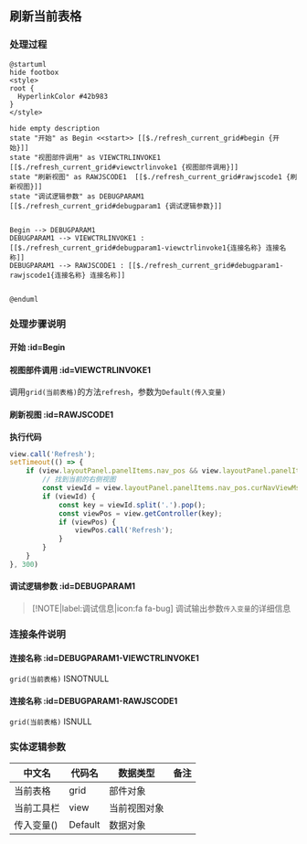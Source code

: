 ## 刷新当前表格 <!-- {docsify-ignore-all} -->

   

### 处理过程

```plantuml
@startuml
hide footbox
<style>
root {
  HyperlinkColor #42b983
}
</style>

hide empty description
state "开始" as Begin <<start>> [[$./refresh_current_grid#begin {开始}]]
state "视图部件调用" as VIEWCTRLINVOKE1  [[$./refresh_current_grid#viewctrlinvoke1 {视图部件调用}]]
state "刷新视图" as RAWJSCODE1  [[$./refresh_current_grid#rawjscode1 {刷新视图}]]
state "调试逻辑参数" as DEBUGPARAM1  [[$./refresh_current_grid#debugparam1 {调试逻辑参数}]]


Begin --> DEBUGPARAM1
DEBUGPARAM1 --> VIEWCTRLINVOKE1 : [[$./refresh_current_grid#debugparam1-viewctrlinvoke1{连接名称} 连接名称]]
DEBUGPARAM1 --> RAWJSCODE1 : [[$./refresh_current_grid#debugparam1-rawjscode1{连接名称} 连接名称]]


@enduml
```


### 处理步骤说明

#### 开始 :id=Begin




#### 视图部件调用 :id=VIEWCTRLINVOKE1



调用`grid(当前表格)`的方法`refresh`，参数为`Default(传入变量)`
#### 刷新视图 :id=RAWJSCODE1



<p class="panel-title"><b>执行代码</b></p>

```javascript
view.call('Refresh');
setTimeout(() => {
    if (view.layoutPanel.panelItems.nav_pos && view.layoutPanel.panelItems.nav_pos.curNavViewMsg) {
        // 找到当前的右侧视图
        const viewId = view.layoutPanel.panelItems.nav_pos.curNavViewMsg.viewId;
        if (viewId) {
            const key = viewId.split('.').pop();
            const viewPos = view.getController(key);
            if (viewPos) {
                viewPos.call('Refresh');
            }
        }
    }
}, 300)
```

#### 调试逻辑参数 :id=DEBUGPARAM1



> [!NOTE|label:调试信息|icon:fa fa-bug]
> 调试输出参数`传入变量`的详细信息

### 连接条件说明
#### 连接名称 :id=DEBUGPARAM1-VIEWCTRLINVOKE1

```grid(当前表格)``` ISNOTNULL
#### 连接名称 :id=DEBUGPARAM1-RAWJSCODE1

```grid(当前表格)``` ISNULL


### 实体逻辑参数

|    中文名   |    代码名    |  数据类型      |备注 |
| --------| --------| --------  | --------   |
|当前表格|grid|部件对象||
|当前工具栏|view|当前视图对象||
|传入变量(<i class="fa fa-check"/></i>)|Default|数据对象||

